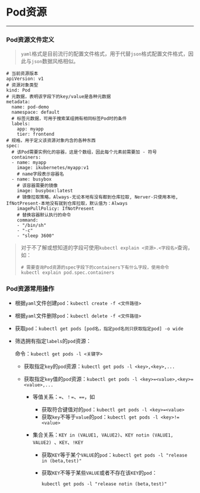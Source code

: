 # Pod资源

---

### Pod资源文件定义

> `yaml`格式是目前流行的配置文件格式，用于代替`json`格式配置文件格式，因此与`json`数据风格相似。

```shell
# 当前资源版本
apiVersion: v1
# 资源对象类型
kind: Pod
# 元数据，表明该字段下的key/value是各种元数据
metadata:
  name: pod-demo
  namespace: default
  # 标签元数据，可用于搜索某组拥有相同标签Pod时的条件
  labels:
    app: myapp
    tier: frontend
# 规格，用于定义该资源对象内含的各种东西
spec:
  # 该Pod需要实例化的容器，这是个数组，因此每个元素前需要加 - 符号
  containers:
  - name: myapp
    image: ikubernetes/myapp:v1
    # name字段表示容器名
  - name: busybox
    # 该容器需要的镜像
    image: busybox:latest
    # 镜像拉取策略，Always-无论本地有没有都到仓库拉取, Nerver-只使用本地, IfNotPresent-本地没有就到仓库拉取，默认值为：Always
    imagePullPolicy: IfNotPresent
    # 替换容器默认执行的命令
    command:
    - "/bin/sh"
    - "-c"
    - "sleep 3600"
```

> 对于不了解或想知道的字段可使用`kubectl explain <资源>.<字段名>`查询，如：
>
> ```shell
> # 需要查询Pod资源的spec字段下的containers下有什么字段，使用命令
> kubectl explain pod.spec.containers
> ```

### Pod资源常用操作

- 根据`yaml`文件创建`pod`：`kubectl create -f <文件路径>`

- 根据`yaml`文件删除`pod`：`kubectl delete -f <文件路径>`

- 获取`pod`：`kubectl get pods [pod名，指定pod名则只获取指定pod] -o wide`

- 筛选拥有指定`labels`的`pod`资源：

  命令：`kubectl get pods -l <关键字> `

  - 获取指定`key`的`pod`资源：`kubectl get pods -l <key>,<key>,...`

  - 获取指定`key`值的`pod`资源：`kubectl get pods -l <key>=<value>,<key>=<value>,...`

    - 等值关系：`=`、`！=`、`==`，如

      - 获取符合键值对的`pod`：`kubectl get pods -l <key>=<value>`
      - 获取`key`不等于`value`的`pod`：`kubectl get pods -l <key>!=<value>`

    - 集合关系：`KEY in (VALUE1, VALUE2)`、`KEY notin (VALUE1, VALUE2) `、`KEY`、`!KEY`

      - 获取`KEY`等于某个`VALUE`的`pod`：`kubectl get pods -l "release in (beta,test)"`

      - 获取`KEY`不等于某些`VALUE`或者不存在该`KEY`的`pod`：

        `kubectl get pods -l "release notin (beta,test)"`